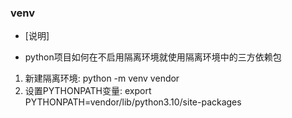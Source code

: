 ### venv

* [说明]
- python项目如何在不启用隔离环境就使用隔离环境中的三方依赖包
1. 新建隔离环境: python -m venv vendor
2. 设置PYTHONPATH变量: export PYTHONPATH=vendor/lib/python3.10/site-packages
